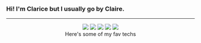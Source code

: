 ### Hi! I'm Clarice but I usually go by Claire. 
---
<div style="text-align: center; ">
  <span><img src="https://img.shields.io/badge/React-e3e3e3?style=for-the-badge&logo=react&logoColor=61DAFB" /></span>
  <span><img src="https://img.shields.io/badge/Node.js-e3e3e3?style=for-the-badge&logo=node.js&logoColor=43853D" /><span>
  <span><img src="https://img.shields.io/badge/JavaScript-e3e3e3?style=for-the-badge&logo=javascript&logoColor=F7DF1E" /></span>
  <span><img src="https://img.shields.io/badge/TypeScript-e3e3e3?style=for-the-badge&logo=typescript&logoColor=007ACC" /></span>
  <span><a href="https://www.linkedin.com/in/klaresa/" target="_blank"><img src="https://img.shields.io/badge/LinkedIn-e3e3e3?style=for-the-badge&logo=linkedin&logoColor=0077B5" /><a></span>
</span>
<div>
  <span style="text-align: center; ">Here's some of my fav techs</span>
</div>
    
<!--
**klaresa/klaresa** is a ✨ _special_ ✨ repository because its `README.md` (this file) appears on your GitHub profile.

Here are some ideas to get you started:

- 🔭 I’m currently working on ...
- 🌱 I’m currently learning ...
- 👯 I’m looking to collaborate on ...
- 🤔 I’m looking for help with ...
- 💬 Ask me about ...
- 📫 How to reach me: ...
- 😄 Pronouns: ...
- ⚡ Fun fact: ...
-->
